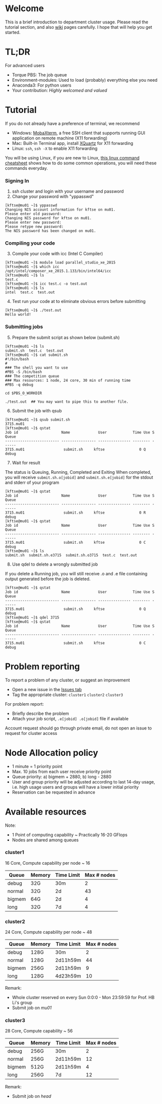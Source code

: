 # Welcome

This is a brief introduction to department cluster usage. Please read the tutorial section, and also [wiki](https://github.com/kftsehk/phy-clusters/wiki) pages carefully. I hope that will help you get started.

# TL;DR

For advanced users

- Torque PBS: The job queue
- Environment-modules: Used to load (probably) everything else you need
- Anaconda3: For python users
- Your contribution: _Highly welcomed and valued_
 
# Tutorial

If you do not already have a preference of terminal, we recommend 

- Windows: [MobaXterm](https://mobaxterm.mobatek.net/), a free SSH client that supports running GUI application on remote machine (X11 forwarding)
- Mac: Built-in Terminal app, install [XQuartz](https://www.xquartz.org/) for X11 forwarding
- Linux: `ssh`, `ssh -X` to enable X11 forwarding

You will be using Linux, if you are new to Linux, [this linux command cheatsheet](https://github.com/kftsehk/phy-clusters/wiki/Linux-commands) shows how to do some common operations, you will need these commands everyday.

### Signing In
1. ssh cluster and login with your username and password
2. Change your password with "yppasswd"
```
[kftse@mu01 ~]$ yppasswd
Changing NIS account information for kftse on mu01.
Please enter old password:
Changing NIS password for kftse on mu01.
Please enter new password:
Please retype new password:
The NIS password has been changed on mu01.
```

### Compiling your code
3. Compile your code with icc (Intel C Compiler)
```
[kftse@mu01 ~]$ module load parallel_studio_xe_2015
[kftse@mu01 ~]$ which icc
/opt/intel/composer_xe_2015.1.133/bin/intel64/icc
[kftse@mu01 ~]$ ls
test.c
[kftse@mu01 ~]$ icc test.c -o test.out
[kftse@mu01 ~]$ ls
intel  test.c  test.out
```
4. Test run your code at to eliminate obvious errors before submitting
```
[kftse@mu01 ~]$ ./test.out
Hello world!
```

### Submitting jobs
5. Prepare the submit script as shown below (submit.sh)
```
[kftse@mu01 ~]$ ls
submit.sh  test.c  test.out
[kftse@mu01 ~]$ cat submit.sh
#!/bin/bash
#
### The shell you want to use
#PBS -S /bin/bash
### The competition queue
### Max resources: 1 node, 24 core, 30 min of running time
#PBS -q debug

cd $PBS_O_WORKDIR

./test.out  ## You may want to pipe this to another file.
```
6. Submit the job with qsub
```
[kftse@mu01 ~]$ qsub submit.sh
3715.mu01
[kftse@mu01 ~]$ qstat
Job id                    Name             User            Time Use S Queue
------------------------- ---------------- --------------- -------- - -----
3715.mu01                  submit.sh     kftse                0 Q debug
```
7. Wait for result

The status is Queuing, Running, Completed and Exiting
When completed, you will receive `submit.sh.o[jobid]` and `submit.sh.e[jobid]` for the stdout and stderr of your program
```
[kftse@mu01 ~]$ qstat
Job id                    Name             User            Time Use S Queue
------------------------- ---------------- --------------- -------- - -----
3715.mu01                  submit.sh     kftse                0 R debug
[kftse@mu01 ~]$ qstat
Job id                    Name             User            Time Use S Queue
------------------------- ---------------- --------------- -------- - -----
3715.mu01                  submit.sh     kftse                0 C debug
[kftse@mu01 ~]$ ls
submit.sh  submit.sh.e3715  submit.sh.o3715  test.c  test.out
```
8. Use qdel to delete a wrongly submitted job

If you delete a Running job, you will still receive .o and .e file containing output generated before the job is deleted.
```
[kftse@mu01 ~]$ qstat
Job id                    Name             User            Time Use S Queue
------------------------- ---------------- --------------- -------- - -----
3715.mu01                  submit.sh     kftse                0 Q debug
[kftse@mu01 ~]$ qdel 3715
[kftse@mu01 ~]$ qstat
Job id                    Name             User            Time Use S Queue
------------------------- ---------------- --------------- -------- - -----
3715.mu01                  submit.sh     kftse                0 C debug
```

# Problem reporting

To report a problem of any cluster, or suggest an improvement

- Open a new issue in the [Issues tab](https://github.com/kftsehk/phy-clusters/issues)
- Tag the appropriate cluster: `cluster1` `cluster2` `cluster3`

For problem report:
- Briefly describe the problem
- Attach your job script, `.e[jobid] .o[jobid]` file if available

Account request should go through private email, do not open an issue to request for cluster access 

# Node Allocation policy

- 1 minute = 1 priority point
- Max. 10 jobs from each user receive priority point
- Queue priority: a) bigmem + 2880, b) long - 2880
- User and group priority will be adjusted according to last 14-day usage, i.e. high usage users and groups will have a lower initial priority
- Reservation can be requested in advance

# Available resources

Note:
- 1 Point of computing capability ~ Practically 16-20 GFlops
- Nodes are shared among queues

### cluster1

16 Core, Compute capability per node ~ 16

Queue | Memory | Time Limit | Max # nodes 
---|---|---|---
debug | 32G | 30m | 2
normal | 32G | 2d | 43
bigmem | 64G | 2d | 4
long | 32G | 7d | 4


### cluster2

24 Core, Compute capability per node ~ 48

Queue | Memory | Time Limit | Max # nodes
---|---|---|---
debug | 128G | 30m | 2
normal | 128G | 2d11h59m | 44
bigmem | 256G | 2d11h59m | 9
long | 128G | 4d23h59m | 10

Remark:
- Whole cluster reserved on every Sun 0:0:0 - Mon 23:59:59 for Prof. HB Li's group
- Submit job on _mu01_

### cluster3

28 Core, Compute capability ~ 56

Queue | Memory | Time Limit | Max # nodes
---|---|---|---
debug | 256G | 30m | 2
normal | 256G | 2d11h59m | 12
bigmem | 512G | 2d11h59m | 4
long | 256G | 7d | 12

Remark:
- Submit job on _head_
